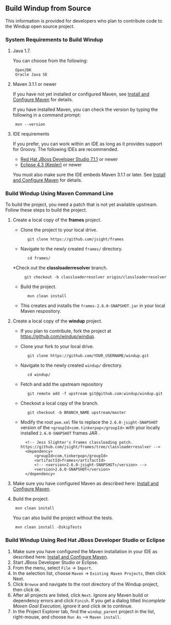 ## Build Windup from Source

This information is provided for developers who plan to contribute code to the Windup open source project.

### System Requirements to Build Windup

1. Java 1.7. 

    You can choose from the following:

        OpenJDK
        Oracle Java SE

2. Maven 3.1.1 or newer

    If you have not yet installed or configured Maven, see [Install and Configure Maven](https://github.com/windup/windup/wiki/Install-and-Configure-Maven) for details.

    If you have installed Maven, you can check the version by typing the following in a command prompt:

        mvn --version 
3. IDE requirements

    If you prefer, you can work within an IDE as long as it provides support for Groovy. The following IDEs are recommended.

    * [Red Hat JBoss Developer Studio 7.1.1](http://www.jboss.org/products/devstudio/download/) or newer
    * [Eclipse 4.3 (Kepler)](https://www.eclipse.org/downloads/) or newer

    You must also make sure the IDE embeds Maven 3.1.1 or later. See [Install and Configure Maven](https://github.com/windup/windup/wiki/Install-and-Configure-Maven) for details.

### Build Windup Using Maven Command Line

To build the project, you need a patch that is not yet available upstream. Follow these steps to build the project.

1. Create a local copy of the **frames** project.
   * Clone the project to your local drive.
 
            git clone https://github.com/jsight/frames
   * Navigate to the newly created `frames/` directory.

            cd frames/
   *Check out the **classloaderresolver** branch.

            git checkout -b classloaderresolver origin/classloaderresolver
   * Build the project.

            mvn clean install
   * This creates and installs the `frames-2.6.0-SNAPSHOT.jar` in your local Maven respository.
2. Create a local copy of the **windup** project.
   * If you plan to contribute, fork the project at <https://github.com/windup/windup>.
   * Clone your fork to your local drive.

            git clone https://github.com/YOUR_USERNAME/windup.git
   * Navigate to the newly created `windup/` directory.

            cd windup/
   * Fetch and add the upstream repository

            git remote add -f upstream git@github.com:windup/windup.git
   * Checkout a local copy of the branch.

            git checkout -b BRANCH_NAME upstream/master
    * Modify the root `pom.xml` file to replace the `2.6.0-jsight-SNAPSHOT` version of the `<groupId>com.tinkerpop</groupId>` with your locally installed `2.6.0-SNAPSHOT` frames JAR .

            <!-- Jess Slighter's Frames classloading patch. https://github.com/jsight/frames/tree/classloaderresolver -->
            <dependency>
                <groupId>com.tinkerpop</groupId>
                <artifactId>frames</artifactId>
                <!-- <version>2.6.0-jsight-SNAPSHOT</version> -->
                <version>2.6.0-SNAPSHOT</version>
            </dependency>
3. Make sure you have configured Maven as described here: [Install and Configure Maven](https://github.com/windup/windup/wiki/Install-and-Configure-Maven). 
4. Build the project.

        mvn clean install

   You can also build the project without the tests.

        mvn clean install -DskipTests

### Build Windup Using Red Hat JBoss Developer Studio or Eclipse

1. Make sure you have configured the Maven installation in your IDE as described here: [Install and Configure Maven](https://github.com/windup/windup/wiki/Install-and-Configure-Maven). 
2. Start JBoss Developer Studio or Eclipse.
3. From the menu, select `File` → `Import`.
4. In the selection list, choose `Maven` → `Existing Maven Projects`, then click Next. 
5. Click `Browse` and navigate to the root directory of the Windup project, then click `OK`.
6. After all projects are listed, click `Next`. Ignore any Maven build or dependency errors and click `Finish`. If you get a dialog titled _Incomplete Maven Goal Execution_, ignore it and click `OK` to continue.
4. In the Project Explorer tab, find the `windup_parent` project in the list, right-mouse, and choose `Run As` --> `Maven install`.



